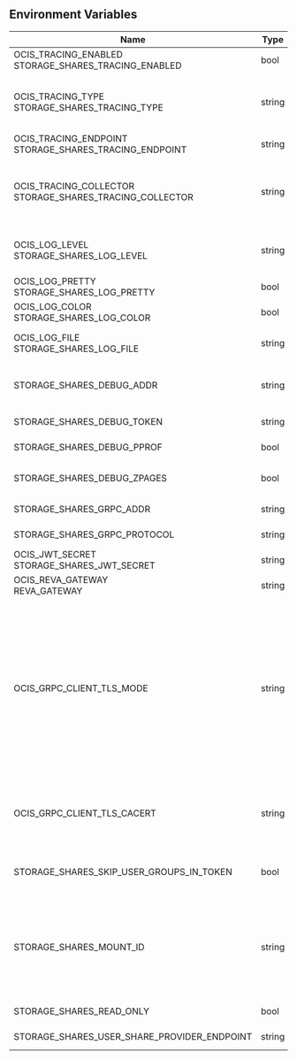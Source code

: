 ## Environment Variables

| Name | Type | Default Value | Description |
|------|------|---------------|-------------|
| OCIS_TRACING_ENABLED<br/>STORAGE_SHARES_TRACING_ENABLED | bool | false | Activates tracing.|
| OCIS_TRACING_TYPE<br/>STORAGE_SHARES_TRACING_TYPE | string |  | The type of tracing. Defaults to '', which is the same as 'jaeger'. Allowed tracing types are 'jaeger' and '' as of now.|
| OCIS_TRACING_ENDPOINT<br/>STORAGE_SHARES_TRACING_ENDPOINT | string |  | The endpoint of the tracing agent.|
| OCIS_TRACING_COLLECTOR<br/>STORAGE_SHARES_TRACING_COLLECTOR | string |  | The HTTP endpoint for sending spans directly to a collector, i.e. http://jaeger-collector:14268/api/traces. Only used if the tracing endpoint is unset.|
| OCIS_LOG_LEVEL<br/>STORAGE_SHARES_LOG_LEVEL | string |  | The log level. Valid values are: 'panic', 'fatal', 'error', 'warn', 'info', 'debug', 'trace'.|
| OCIS_LOG_PRETTY<br/>STORAGE_SHARES_LOG_PRETTY | bool | false | Activates pretty log output.|
| OCIS_LOG_COLOR<br/>STORAGE_SHARES_LOG_COLOR | bool | false | Activates colorized log output.|
| OCIS_LOG_FILE<br/>STORAGE_SHARES_LOG_FILE | string |  | The path to the log file. Activates logging to this file if set.|
| STORAGE_SHARES_DEBUG_ADDR | string | 127.0.0.1:9156 | Bind address of the debug server, where metrics, health, config and debug endpoints will be exposed.|
| STORAGE_SHARES_DEBUG_TOKEN | string |  | Token to secure the metrics endpoint.|
| STORAGE_SHARES_DEBUG_PPROF | bool | false | Enables pprof, which can be used for profiling.|
| STORAGE_SHARES_DEBUG_ZPAGES | bool | false | Enables zpages, which can be used for collecting and viewing in-memory traces.|
| STORAGE_SHARES_GRPC_ADDR | string | 127.0.0.1:9154 | The bind address of the GRPC service.|
| STORAGE_SHARES_GRPC_PROTOCOL | string | tcp | The transport protocol of the GRPC service.|
| OCIS_JWT_SECRET<br/>STORAGE_SHARES_JWT_SECRET | string |  | The secret to mint and validate jwt tokens.|
| OCIS_REVA_GATEWAY<br/>REVA_GATEWAY | string | com.owncloud.api.gateway | The CS3 gateway endpoint.|
| OCIS_GRPC_CLIENT_TLS_MODE | string |  | TLS mode for grpc connection to the go-micro based grpc services. Possible values are 'off', 'insecure' and 'on'. 'off': disables transport security for the clients. 'insecure' allows using transport security, but disables certificate verification (to be used with the autogenerated self-signed certificates). 'on' enables transport security, including server certificate verification.|
| OCIS_GRPC_CLIENT_TLS_CACERT | string |  | Path/File name for the root CA certificate (in PEM format) used to validate TLS server certificates of the go-micro based grpc services.|
| STORAGE_SHARES_SKIP_USER_GROUPS_IN_TOKEN | bool | false | Disables the loading of user's group memberships from the reva access token.|
| STORAGE_SHARES_MOUNT_ID | string | 7639e57c-4433-4a12-8201-722fd0009154 | Mount ID of this storage. Admins can set the ID for the storage in this config option manually which is then used to reference the storage. Any reasonable long string is possible, preferably this would be an UUIDv4 format.|
| STORAGE_SHARES_READ_ONLY | bool | false | Set this storage to be read-only.|
| STORAGE_SHARES_USER_SHARE_PROVIDER_ENDPOINT | string | com.owncloud.api.sharing | GRPC endpoint of the SHARING service.|